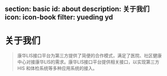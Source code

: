 ﻿section: basic
id: about
description: 关于我们
icon: icon-book
filter: yueding yd
---

# 关于我们

> 康华LIS接口平台为第三方提供了简便的合作模式，满足了医院、社区健康中心对接康华LIS的需求。康华LIS接口平台提供相关接口，以实现第三方 HIS 和体检系统等多种应用系统的接入。

